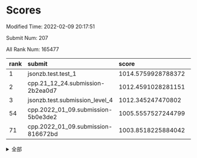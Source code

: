 # Scores

Modified Time: 2022-02-09 20:17:51

Submit Num: 207

All Rank Num: 165477

| rank |               submit               |       score        |       sigma        | pk_num |
| :--- | :--------------------------------- | :----------------- | :----------------- | :----- |
| 1    | jsonzb.test.test_1                 | 1014.5759928788372 | 0.8416517608653626 | 3199   |
| 2    | cpp.21_12_24.submission-2b2ea0d7   | 1012.4591028281151 | 0.8109727986793729 | 3197   |
| 3    | jsonzb.test.submission_level_4     | 1012.345247470802  | 0.7860310711539147 | 3198   |
| 54   | cpp.2022_01_09.submission-5b0e3de2 | 1005.5557527244799 | 0.7279452889905976 | 3202   |
| 71   | cpp.2022_01_09.submission-816672bd | 1003.8518225884042 | 0.7251061139914943 | 3198   |


<details>
<summary>全部</summary>

| rank |                 submit                 |       score        |       sigma        | pk_num |
| :--- | :------------------------------------- | :----------------- | :----------------- | :----- |
| 1    | jsonzb.test.test_1                     | 1014.5759928788372 | 0.8416517608653626 | 3199   |
| 2    | cpp.21_12_24.submission-2b2ea0d7       | 1012.4591028281151 | 0.8109727986793729 | 3197   |
| 3    | jsonzb.test.submission_level_4         | 1012.345247470802  | 0.7860310711539147 | 3198   |
| 4    | gobigger.level_3.submission_level_3_46 | 1011.5042329621228 | 0.750974836401086  | 3198   |
| 5    | gobigger.level_3.submission_level_3_19 | 1011.4351684747639 | 0.7844472347391414 | 3195   |
| 6    | gobigger.level_3.submission_level_3_7  | 1010.8903188657326 | 0.7706622266436018 | 3199   |
| 7    | gobigger.level_3.submission_level_3_24 | 1010.8790983494689 | 0.765198747982967  | 3200   |
| 8    | gobigger.level_3.submission_level_3_28 | 1010.871029331307  | 0.7853451106845654 | 3199   |
| 9    | gobigger.level_3.submission_level_3_40 | 1010.8691468731982 | 0.7860418602486519 | 3192   |
| 10   | gobigger.level_3.submission_level_3_0  | 1010.813265307469  | 0.7588903334149039 | 3200   |
| 11   | gobigger.level_3.submission_level_3_1  | 1010.6872303237783 | 0.7743092192640184 | 3205   |
| 12   | gobigger.level_3.submission_level_3_22 | 1010.6674873299144 | 0.7812743001456004 | 3203   |
| 13   | gobigger.level_3.submission_level_3_41 | 1010.6573630030451 | 0.7571372830627902 | 3188   |
| 14   | gobigger.level_3.submission_level_3_20 | 1010.6477226036227 | 0.7723629346755742 | 3198   |
| 15   | gobigger.level_3.submission_level_3_36 | 1010.6116340843366 | 0.7692287590331647 | 3196   |
| 16   | gobigger.level_3.submission_level_3_48 | 1010.6012394790129 | 0.803999263501131  | 3201   |
| 17   | gobigger.level_3.submission_level_3_15 | 1010.5879651878033 | 0.7590235771382227 | 3199   |
| 18   | gobigger.level_3.submission_level_3_30 | 1010.5618308528426 | 0.7635908828767116 | 3199   |
| 19   | gobigger.level_3.submission_level_3_2  | 1010.5372262309818 | 0.756696869308843  | 3194   |
| 20   | gobigger.level_3.submission_level_3_39 | 1010.536762626381  | 0.7700570003832892 | 3198   |
| 21   | gobigger.level_3.submission_level_3_25 | 1010.5108723780335 | 0.7807544857898457 | 3192   |
| 22   | gobigger.level_3.submission_level_3_21 | 1010.4748075393453 | 0.7716383661614806 | 3194   |
| 23   | gobigger.level_3.submission_level_3_34 | 1010.4589558333705 | 0.7516054449363077 | 3198   |
| 24   | gobigger.level_3.submission_level_3_32 | 1010.3931859220642 | 0.7566212588001069 | 3198   |
| 25   | gobigger.level_3.submission_level_3_31 | 1010.3356941397021 | 0.7727356226587621 | 3199   |
| 26   | gobigger.level_3.submission_level_3_43 | 1010.3145229750576 | 0.7645420680452177 | 3197   |
| 27   | gobigger.level_3.submission_level_3_47 | 1010.2341517813836 | 0.7584425658873265 | 3193   |
| 28   | gobigger.level_3.submission_level_3_8  | 1010.1377966691077 | 0.7555518931266616 | 3193   |
| 29   | gobigger.level_3.submission_level_3_18 | 1010.1064725029348 | 0.7758546326804133 | 3195   |
| 30   | gobigger.level_3.submission_level_3_12 | 1010.0945447998192 | 0.764875701541174  | 3196   |
| 31   | gobigger.level_3.submission_level_3_14 | 1009.9900043228105 | 0.7656125622879837 | 3198   |
| 32   | gobigger.level_3.submission_level_3_11 | 1009.9677383334545 | 0.762577368153379  | 3196   |
| 33   | gobigger.level_3.submission_level_3_10 | 1009.9323290178861 | 0.7592590128798739 | 3201   |
| 34   | gobigger.level_3.submission_level_3_29 | 1009.9108834684705 | 0.7869475642663308 | 3194   |
| 35   | gobigger.level_3.submission_level_3_27 | 1009.9102913392637 | 0.7761816181043787 | 3199   |
| 36   | gobigger.level_3.submission_level_3_26 | 1009.9015186070051 | 0.7659649065769125 | 3196   |
| 37   | gobigger.level_3.submission_level_3_44 | 1009.8920189931798 | 0.7706509198126033 | 3198   |
| 38   | gobigger.level_3.submission_level_3_5  | 1009.8512120659212 | 0.7621351807434926 | 3193   |
| 39   | gobigger.level_3.submission_level_3_13 | 1009.8277415261648 | 0.7625007822281211 | 3196   |
| 40   | gobigger.level_3.submission_level_3_42 | 1009.7787707587087 | 0.7675989067601625 | 3196   |
| 41   | gobigger.level_3.submission_level_3_16 | 1009.7363766363244 | 0.7710061854979143 | 3195   |
| 42   | gobigger.level_3.submission_level_3_38 | 1009.636478279977  | 0.7365690421135361 | 3195   |
| 43   | gobigger.level_3.submission_level_3_35 | 1009.6074277333435 | 0.7518576697783154 | 3195   |
| 44   | gobigger.level_3.submission_level_3_3  | 1009.5731105035015 | 0.7373425745143165 | 3196   |
| 45   | gobigger.level_3.submission_level_3_17 | 1009.4455822301278 | 0.7526888726194145 | 3203   |
| 46   | gobigger.level_3.submission_level_3_4  | 1009.375774896991  | 0.7366494112936772 | 3201   |
| 47   | gobigger.level_3.submission_level_3_6  | 1009.3565212151792 | 0.7565729994581646 | 3198   |
| 48   | gobigger.level_3.submission_level_3_45 | 1009.304120748181  | 0.7263686747158247 | 3201   |
| 49   | gobigger.level_3.submission_level_3_9  | 1009.2150943947776 | 0.752284581856059  | 3196   |
| 50   | gobigger.level_3.submission_level_3_23 | 1009.1270370271596 | 0.7354694089151091 | 3194   |
| 51   | gobigger.level_3.submission_level_3_49 | 1008.8178637483139 | 0.7424851098909176 | 3205   |
| 52   | gobigger.level_3.submission_level_3_37 | 1008.8152647414403 | 0.7495049649071843 | 3194   |
| 53   | gobigger.level_3.submission_level_3_33 | 1008.4209282513708 | 0.7440463913447408 | 3200   |
| 54   | cpp.2022_01_09.submission-5b0e3de2     | 1005.5557527244799 | 0.7279452889905976 | 3202   |
| 55   | gobigger.level_1.submission_level_1_23 | 1005.070990717366  | 0.7329705176624272 | 3202   |
| 56   | gobigger.level_1.submission_level_1_1  | 1004.8527064694827 | 0.7109230130167535 | 3200   |
| 57   | gobigger.level_1.submission_level_1_31 | 1004.8466391229036 | 0.7105759410046489 | 3195   |
| 58   | gobigger.level_1.submission_level_1_26 | 1004.7442346865886 | 0.7157695764234956 | 3199   |
| 59   | gobigger.level_1.submission_level_1_41 | 1004.6897091473526 | 0.7182484563820354 | 3194   |
| 60   | gobigger.level_1.submission_level_1_19 | 1004.6802036881072 | 0.7131351077461006 | 3198   |
| 61   | gobigger.level_1.submission_level_1_17 | 1004.6174801457717 | 0.7183024380477667 | 3199   |
| 62   | gobigger.level_1.submission_level_1_7  | 1004.5123510099687 | 0.7158398165086636 | 3195   |
| 63   | gobigger.level_1.submission_level_1_13 | 1004.4269814481086 | 0.7023310309758648 | 3199   |
| 64   | gobigger.level_1.submission_level_1_49 | 1004.3449516378789 | 0.7211400140156251 | 3197   |
| 65   | gobigger.level_1.submission_level_1_36 | 1004.3361456963653 | 0.7314636433404101 | 3202   |
| 66   | gobigger.level_1.submission_level_1_14 | 1004.2762125508253 | 0.7362037215065765 | 3196   |
| 67   | gobigger.level_1.submission_level_1_46 | 1004.238421050254  | 0.7175981086764092 | 3197   |
| 68   | gobigger.level_1.submission_level_1_48 | 1004.0680015534666 | 0.709811044450798  | 3199   |
| 69   | gobigger.level_1.submission_level_1_10 | 1003.9884467425213 | 0.7219280760305413 | 3204   |
| 70   | gobigger.level_1.submission_level_1_38 | 1003.9748675079258 | 0.7145248822949412 | 3194   |
| 71   | cpp.2022_01_09.submission-816672bd     | 1003.8518225884042 | 0.7251061139914943 | 3198   |
| 72   | gobigger.level_1.submission_level_1_21 | 1003.723941264793  | 0.7259311826391509 | 3199   |
| 73   | gobigger.level_1.submission_level_1_33 | 1003.7044890371669 | 0.7144133840826087 | 3192   |
| 74   | gobigger.level_1.submission_level_1_2  | 1003.6636740573554 | 0.7001424262990411 | 3200   |
| 75   | gobigger.level_1.submission_level_1_34 | 1003.6242845208194 | 0.7139577491315428 | 3199   |
| 76   | gobigger.level_1.submission_level_1_8  | 1003.5432081222071 | 0.7097759483280837 | 3198   |
| 77   | gobigger.level_1.submission_level_1_18 | 1003.4833137273915 | 0.7108939167832167 | 3196   |
| 78   | gobigger.level_1.submission_level_1_4  | 1003.4175040792302 | 0.723305369473615  | 3194   |
| 79   | gobigger.level_1.submission_level_1_27 | 1003.4105909267466 | 0.7209868606913341 | 3193   |
| 80   | gobigger.level_1.submission_level_1_6  | 1003.3768004886957 | 0.7196969657955199 | 3194   |
| 81   | gobigger.level_1.submission_level_1_3  | 1003.3650515365523 | 0.7030853176955677 | 3205   |
| 82   | gobigger.level_1.submission_level_1_29 | 1003.2583059488037 | 0.7181670060722861 | 3198   |
| 83   | gobigger.level_1.submission_level_1_20 | 1003.2493515133025 | 0.7095712120885157 | 3197   |
| 84   | gobigger.level_1.submission_level_1_11 | 1003.0361306177872 | 0.7211686063187782 | 3201   |
| 85   | gobigger.level_1.submission_level_1_24 | 1002.983743293326  | 0.722424530696209  | 3201   |
| 86   | gobigger.level_1.submission_level_1_39 | 1002.9548691958961 | 0.7239328455703998 | 3199   |
| 87   | gobigger.level_1.submission_level_1_35 | 1002.9444041342789 | 0.7224796471665232 | 3196   |
| 88   | gobigger.level_1.submission_level_1_40 | 1002.9203814559011 | 0.7170663854277001 | 3199   |
| 89   | gobigger.level_1.submission_level_1_30 | 1002.88745376785   | 0.7202221951097642 | 3198   |
| 90   | gobigger.level_1.submission_level_1_0  | 1002.8659662248917 | 0.7221575233029157 | 3201   |
| 91   | gobigger.level_1.submission_level_1_9  | 1002.8280526106016 | 0.709340908060009  | 3199   |
| 92   | gobigger.level_1.submission_level_1_32 | 1002.8028808184148 | 0.7117726298145676 | 3198   |
| 93   | gobigger.level_1.submission_level_1_12 | 1002.7891027183555 | 0.7250177816102946 | 3201   |
| 94   | gobigger.level_1.submission_level_1_43 | 1002.7485320036128 | 0.7047734832012402 | 3199   |
| 95   | gobigger.level_1.submission_level_1_15 | 1002.670363736066  | 0.7185266846520948 | 3197   |
| 96   | gobigger.level_1.submission_level_1_28 | 1002.6538338119784 | 0.7180539511045604 | 3199   |
| 97   | gobigger.level_1.submission_level_1_45 | 1002.6242065594283 | 0.7155444939145774 | 3192   |
| 98   | gobigger.level_1.submission_level_1_44 | 1002.5266314666488 | 0.7197812530113156 | 3202   |
| 99   | gobigger.level_1.submission_level_1_16 | 1002.3999745176448 | 0.7104975350833204 | 3192   |
| 100  | gobigger.level_1.submission_level_1_25 | 1002.333038489119  | 0.7085523629459375 | 3195   |
| 101  | gobigger.level_1.submission_level_1_47 | 1002.3330217316519 | 0.7195335604726285 | 3195   |
| 102  | gobigger.level_1.submission_level_1_42 | 1002.0122213180668 | 0.7217884698647835 | 3198   |
| 103  | gobigger.level_1.submission_level_1_37 | 1001.9904180515921 | 0.7059710610662482 | 3201   |
| 104  | gobigger.level_1.submission_level_1_22 | 1001.7662429638837 | 0.7142032397074953 | 3200   |
| 105  | gobigger.level_1.submission_level_1_5  | 1001.7512295013738 | 0.7190746040111053 | 3195   |
| 106  | gobigger.random.submission_random_27   | 997.9872504212245  | 0.7132820572568567 | 3197   |
| 107  | gobigger.random.submission_random_41   | 997.4560028076933  | 0.7058351687272826 | 3205   |
| 108  | gobigger.random.submission_random_42   | 997.3034214005274  | 0.703412108756282  | 3199   |
| 109  | gobigger.random.submission_random_16   | 996.928409679279   | 0.7016072163415716 | 3202   |
| 110  | gobigger.random.submission_random_24   | 996.7110010294318  | 0.7072567463059507 | 3196   |
| 111  | gobigger.random.submission_random_31   | 996.6861037663163  | 0.712482380413907  | 3193   |
| 112  | gobigger.random.submission_random_48   | 996.5853942307202  | 0.6967609136345475 | 3196   |
| 113  | gobigger.random.submission_random_12   | 996.5521644888963  | 0.7179677021245007 | 3199   |
| 114  | gobigger.random.submission_random_8    | 996.5301892685017  | 0.7060342400822166 | 3198   |
| 115  | gobigger.random.submission_random_46   | 996.5072330190428  | 0.712078308261714  | 3201   |
| 116  | gobigger.random.submission_random_37   | 996.1798499894194  | 0.7127322276487216 | 3205   |
| 117  | gobigger.random.submission_random_11   | 996.1665691876121  | 0.7129829682681499 | 3193   |
| 118  | gobigger.random.submission_random_35   | 996.1149179373841  | 0.7222949133940112 | 3200   |
| 119  | gobigger.random.submission_random_13   | 996.0794388083505  | 0.7190741484540958 | 3198   |
| 120  | gobigger.random.submission_random_26   | 996.0595934250946  | 0.7003994072057994 | 3201   |
| 121  | gobigger.random.submission_random_49   | 996.0412576005256  | 0.7085858626521851 | 3195   |
| 122  | gobigger.random.submission_random_30   | 996.0080947025577  | 0.7055621018981171 | 3198   |
| 123  | gobigger.random.submission_random_29   | 996.0019025372472  | 0.7265582022733761 | 3196   |
| 124  | gobigger.random.submission_random_34   | 995.9678393576991  | 0.7070546083548841 | 3197   |
| 125  | gobigger.random.submission_random_0    | 995.9420528346958  | 0.7089463511926355 | 3202   |
| 126  | gobigger.random.submission_random_14   | 995.909487527705   | 0.7094192041339322 | 3193   |
| 127  | gobigger.random.submission_random_3    | 995.8488783234765  | 0.7057880646780201 | 3194   |
| 128  | gobigger.random.submission_random_5    | 995.8332458649587  | 0.7162520212984357 | 3197   |
| 129  | gobigger.random.submission_random_6    | 995.7500046838275  | 0.7315498812337307 | 3195   |
| 130  | gobigger.random.submission_random_10   | 995.7455552471204  | 0.7230949248468868 | 3199   |
| 131  | gobigger.random.submission_random_40   | 995.7109841593632  | 0.7214015512421303 | 3201   |
| 132  | gobigger.random.submission_random_4    | 995.6971423639982  | 0.7273755621879249 | 3196   |
| 133  | gobigger.random.submission_random_33   | 995.6855478387722  | 0.6932710771397619 | 3197   |
| 134  | gobigger.random.submission_random_36   | 995.6820108309776  | 0.7096497044105795 | 3198   |
| 135  | gobigger.random.submission_random_1    | 995.6505656453546  | 0.7002712722469093 | 3195   |
| 136  | gobigger.random.submission_random_7    | 995.6027758638566  | 0.7085657428422173 | 3196   |
| 137  | gobigger.random.submission_random_22   | 995.5174873360947  | 0.6971403469023446 | 3201   |
| 138  | gobigger.random.submission_random_47   | 995.4682009151269  | 0.7099070717147953 | 3196   |
| 139  | gobigger.random.submission_random_28   | 995.4451829542558  | 0.7263691439354475 | 3194   |
| 140  | gobigger.random.submission_random_17   | 995.3994051322779  | 0.7150301473170926 | 3199   |
| 141  | gobigger.random.submission_random_19   | 995.3656521289894  | 0.727031449456332  | 3204   |
| 142  | gobigger.random.submission_random_15   | 995.3471733017878  | 0.7040244637178504 | 3201   |
| 143  | gobigger.random.submission_random_25   | 995.2816516349895  | 0.7142411695262495 | 3200   |
| 144  | gobigger.random.submission_random_38   | 995.2607050317988  | 0.7074631071637778 | 3196   |
| 145  | gobigger.random.submission_random_2    | 995.2135013803628  | 0.7087853407114523 | 3193   |
| 146  | gobigger.random.submission_random_39   | 995.1980032185668  | 0.717153598134317  | 3198   |
| 147  | gobigger.random.submission_random_32   | 995.0828939298436  | 0.705730493716339  | 3194   |
| 148  | gobigger.random.submission_random_18   | 995.005894633148   | 0.7225950114273014 | 3193   |
| 149  | gobigger.random.submission_random_44   | 994.9843549527602  | 0.7143500728587725 | 3202   |
| 150  | gobigger.random.submission_random_43   | 994.9768974003864  | 0.7102339427693629 | 3197   |
| 151  | gobigger.random.submission_random_9    | 994.9067419261354  | 0.7352553863578851 | 3199   |
| 152  | gobigger.random.submission_random_21   | 994.905032245933   | 0.716571604518372  | 3197   |
| 153  | gobigger.random.submission_random_45   | 994.8364580149022  | 0.719356440134585  | 3194   |
| 154  | gobigger.random.submission_random_20   | 994.8318764414971  | 0.7108893175378631 | 3195   |
| 155  | gobigger.random.submission_random_23   | 994.5157681579377  | 0.7326819815833835 | 3195   |
| 156  | gobigger.level_2.submission_level_2_15 | 993.9083780698903  | 0.7404766559145062 | 3201   |
| 157  | gobigger.level_2.submission_level_2_37 | 993.6246883849633  | 0.7319519535447772 | 3194   |
| 158  | gobigger.level_2.submission_level_2_36 | 993.586986746986   | 0.7180494117085522 | 3199   |
| 159  | gobigger.level_2.submission_level_2_31 | 993.4163818906862  | 0.749809734146968  | 3203   |
| 160  | gobigger.level_2.submission_level_2_40 | 993.203104785503   | 0.7354893351736844 | 3196   |
| 161  | gobigger.level_2.submission_level_2_0  | 992.9396547037965  | 0.7386778428871581 | 3201   |
| 162  | gobigger.level_2.submission_level_2_25 | 992.9324651845282  | 0.7492386994982685 | 3196   |
| 163  | gobigger.level_2.submission_level_2_19 | 992.6699375419719  | 0.7326741894130451 | 3205   |
| 164  | gobigger.level_2.submission_level_2_7  | 992.60807456582    | 0.7467957461264256 | 3197   |
| 165  | gobigger.level_2.submission_level_2_42 | 992.5418256070824  | 0.7298320447194647 | 3198   |
| 166  | gobigger.level_2.submission_level_2_17 | 992.5367937127894  | 0.7341756528085909 | 3196   |
| 167  | gobigger.level_2.submission_level_2_24 | 992.5017542177586  | 0.7407835614053196 | 3191   |
| 168  | gobigger.level_2.submission_level_2_22 | 992.4951471080361  | 0.7265182975439445 | 3199   |
| 169  | gobigger.level_2.submission_level_2_45 | 992.4133934771692  | 0.7569304586859574 | 3199   |
| 170  | gobigger.level_2.submission_level_2_4  | 992.4131951111667  | 0.7426789129909321 | 3199   |
| 171  | gobigger.level_2.submission_level_2_12 | 992.2659274699095  | 0.7404828937047329 | 3201   |
| 172  | gobigger.level_2.submission_level_2_20 | 992.1771982877045  | 0.7446906712605004 | 3194   |
| 173  | gobigger.level_2.submission_level_2_30 | 992.1458702068536  | 0.7391712587651118 | 3201   |
| 174  | gobigger.level_2.submission_level_2_5  | 992.0192148315306  | 0.7653092451174137 | 3199   |
| 175  | gobigger.level_2.submission_level_2_11 | 992.0076240271359  | 0.7490505654680532 | 3198   |
| 176  | gobigger.level_2.submission_level_2_46 | 991.9515361971446  | 0.7459162938936057 | 3196   |
| 177  | gobigger.level_2.submission_level_2_23 | 991.8960973957777  | 0.7294962971785809 | 3199   |
| 178  | gobigger.level_2.submission_level_2_41 | 991.8432859113444  | 0.7544799909531913 | 3199   |
| 179  | gobigger.level_2.submission_level_2_2  | 991.8314511336467  | 0.7554678197653152 | 3192   |
| 180  | gobigger.level_2.submission_level_2_48 | 991.7703599287472  | 0.7668288749239969 | 3198   |
| 181  | gobigger.level_2.submission_level_2_14 | 991.6846539402517  | 0.7427046348246968 | 3195   |
| 182  | gobigger.level_2.submission_level_2_6  | 991.6822678829596  | 0.7579939777981433 | 3196   |
| 183  | gobigger.level_2.submission_level_2_47 | 991.5908850590553  | 0.7452987234417454 | 3195   |
| 184  | gobigger.level_2.submission_level_2_27 | 991.5274511303678  | 0.7654320259754555 | 3195   |
| 185  | gobigger.level_2.submission_level_2_1  | 991.4728558207005  | 0.7531575500933538 | 3202   |
| 186  | gobigger.level_2.submission_level_2_9  | 991.4669382475813  | 0.7626917134352571 | 3197   |
| 187  | gobigger.level_2.submission_level_2_13 | 991.4599938092807  | 0.7555044768440143 | 3201   |
| 188  | gobigger.level_2.submission_level_2_34 | 991.4071053128445  | 0.7479954802079982 | 3195   |
| 189  | gobigger.level_2.submission_level_2_10 | 991.3856480715848  | 0.7626627087320723 | 3195   |
| 190  | gobigger.level_2.submission_level_2_39 | 991.3110872980225  | 0.7400684200260474 | 3200   |
| 191  | gobigger.level_2.submission_level_2_44 | 991.2306422224807  | 0.775274410125746  | 3198   |
| 192  | gobigger.level_2.submission_level_2_26 | 991.0825072718328  | 0.7432110066226092 | 3195   |
| 193  | gobigger.level_2.submission_level_2_3  | 990.9944041946161  | 0.7530066388433663 | 3194   |
| 194  | gobigger.level_2.submission_level_2_21 | 990.9833128156893  | 0.7584318229268301 | 3200   |
| 195  | gobigger.level_2.submission_level_2_33 | 990.9242201156044  | 0.7639281399431376 | 3202   |
| 196  | gobigger.level_2.submission_level_2_29 | 990.8956616433151  | 0.7597034712620245 | 3196   |
| 197  | gobigger.level_2.submission_level_2_38 | 990.887629215535   | 0.7446552424254065 | 3198   |
| 198  | gobigger.level_2.submission_level_2_18 | 990.878718989048   | 0.7546217636379461 | 3199   |
| 199  | gobigger.level_2.submission_level_2_28 | 990.8057325441131  | 0.7449640059310844 | 3204   |
| 200  | gobigger.level_2.submission_level_2_43 | 990.7399152181979  | 0.7716461761854652 | 3196   |
| 201  | gobigger.level_2.submission_level_2_8  | 990.6314616530881  | 0.7672039331015877 | 3193   |
| 202  | gobigger.level_2.submission_level_2_49 | 990.5297119253511  | 0.7545267824731798 | 3199   |
| 203  | gobigger.level_2.submission_level_2_32 | 990.5102183879934  | 0.7582999312534493 | 3197   |
| 204  | gobigger.level_2.submission_level_2_16 | 990.4344308294745  | 0.7819672664972955 | 3199   |
| 205  | gobigger.level_2.submission_level_2_35 | 990.3185082255475  | 0.7847526501546006 | 3201   |
| 206  | gobigger.none.submission_none_1        | 979.2846057653217  | 1.2266790781470276 | 3197   |
| 207  | gobigger.none.submission_none_0        | 978.3358740133607  | 1.2069217327507156 | 3195   |

</details>